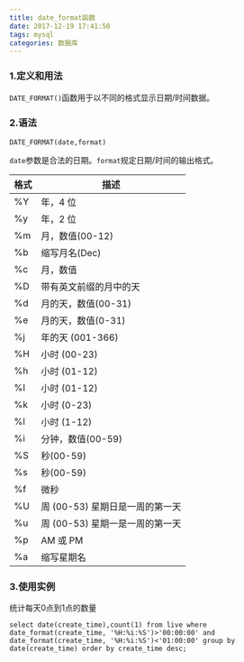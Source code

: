```yaml
---
title: date_format函数
date: 2017-12-19 17:41:50
tags: mysql
categories: 数据库
---
```


### 1.定义和用法

`DATE_FORMAT()`函数用于以不同的格式显示日期/时间数据。

<!--  more -->

### 2.语法

```
DATE_FORMAT(date,format)
```
`date`参数是合法的日期。`format`规定日期/时间的输出格式。

|  格式  |  描述 |
| -----  | -----  |
|%Y|	年，4 位|
|%y|	年，2 位|
|%m|	月，数值(00-12)|
|%b|	缩写月名(Dec)|
|%c|	月，数值|
|%D|	带有英文前缀的月中的天|
|%d|	月的天，数值(00-31)|
|%e|	月的天，数值(0-31)|
|%j|	年的天 (001-366)|
|%H|	小时 (00-23)|
|%h|	小时 (01-12)|
|%I|	小时 (01-12)|
|%k|	小时 (0-23)|
|%l|	小时 (1-12)|
|%i|	分钟，数值(00-59)|
|%S|	秒(00-59)|
|%s|	秒(00-59)|
|%f|	微秒|
|%U|	周 (00-53) 星期日是一周的第一天|
|%u|	周 (00-53) 星期一是一周的第一天|
|%p|	AM 或 PM|
|%a|	缩写星期名|

### 3.使用实例

统计每天0点到1点的数量
```
select date(create_time),count(1) from live where date_format(create_time, '%H:%i:%S')>'00:00:00' and date_format(create_time, '%H:%i:%S')<'01:00:00' group by date(create_time) order by create_time desc;
```
